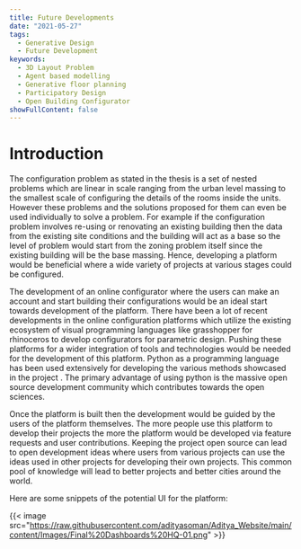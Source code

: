 ```yaml
---
title: Future Developments
date: "2021-05-27"
tags:
  - Generative Design
  - Future Development
keywords:
  - 3D Layout Problem
  - Agent based modelling
  - Generative floor planning
  - Participatory Design 
  - Open Building Configurator
showFullContent: false
---
```

# Introduction

The configuration problem as stated in the thesis is a set of nested problems which are linear in scale ranging from the urban level massing to the smallest scale of configuring the details of the rooms inside the units. However these problems and the solutions proposed for them can even be used individually to solve a problem. For example if the configuration problem involves re-using or renovating an existing building then the data from the existing site conditions and the building will act as a base so the level of problem would start from the zoning problem itself since the existing building will be the base massing. Hence, developing a platform would be beneficial where a wide variety of projects at various stages could be configured.

The development of an online configurator where the users can make an account and start building their configurations would be an ideal start towards development of the platform. There have been a lot of recent developments in the online configuration platforms which utilize the existing ecosystem of visual programming languages like grasshopper for rhinoceros to develop configurators for parametric design. Pushing these platforms for a wider integration of tools and technologies would be needed for the development of this platform. Python as a programming language has been used extensively for developing the various methods showcased in the project . The primary advantage of using python is the massive open source development community which contributes towards the open sciences. 

Once the platform is built then the development would be guided by the users of the platform themselves. The more people use this platform to develop their projects the more the platform would be developed via feature requests and user contributions. Keeping the project open source can lead to open development ideas where users from various projects can use the ideas used in other projects for developing their own projects. This common pool of knowledge will lead to better projects and better cities around the world.

Here are some snippets of the potential UI for the platform:

{{< image src="https://raw.githubusercontent.com/adityasoman/Aditya_Website/main/content/Images/Final%20Dashboards%20HQ-01.png" >}}

